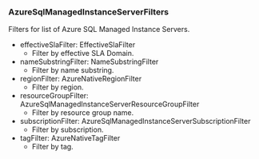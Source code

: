 ### AzureSqlManagedInstanceServerFilters
Filters for list of Azure SQL Managed Instance Servers.

- effectiveSlaFilter: EffectiveSlaFilter
  - Filter by effective SLA Domain.
- nameSubstringFilter: NameSubstringFilter
  - Filter by name substring.
- regionFilter: AzureNativeRegionFilter
  - Filter by region.
- resourceGroupFilter: AzureSqlManagedInstanceServerResourceGroupFilter
  - Filter by resource group name.
- subscriptionFilter: AzureSqlManagedInstanceServerSubscriptionFilter
  - Filter by subscription.
- tagFilter: AzureNativeTagFilter
  - Filter by tag.

